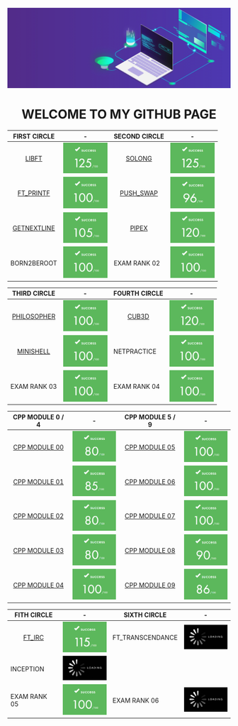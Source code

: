 ![banner](img/banner.gif)

# <div style="text-align: center;">WELCOME TO MY GITHUB PAGE</div>

|FIRST CIRCLE|-|SECOND CIRCLE|-|
|------------|-|-------------|-|
|<center><a href="https://github.com/mgayout/libft">LIBFT</a></center>|<img src="img/125.png" style="width:100px;">|<center><a href="https://github.com/mgayout/so_long">SOLONG</a></center>|<img src="img/125.png" style="width:100px;">|
|<center><a href="https://github.com/mgayout/ft_printf">FT_PRINTF</a></center>|<img src="img/100.png" style="width:100px;">|<center><a href="https://github.com/mgayout/push_swap">PUSH_SWAP</a></center>|<img src="img/96.png" style="width:100px;">|
|<center><a href="https://github.com/mgayout/get_next_line">GETNEXTLINE</a></center>|<img src="img/105.png" style="width:100px;">|<center><a href="https://github.com/mgayout/pipex">PIPEX</a></center>|<img src="img/120.png" style="width:100px;">|
|BORN2BEROOT|<img src="img/100.png" style="width:100px;">|EXAM RANK 02|<img src="img/100.png" style="width:100px;">|

|THIRD CIRCLE|-|FOURTH CIRCLE|-|
|------------|-|-------------|-|
|<center><a href="https://github.com/mgayout/philosopher">PHILOSOPHER</a></center>|<img src="img/100.png" style="width:100px;">|<center><a href="https://github.com/mgayout/cub3D">CUB3D</a></center>|<img src="img/120.png" style="width:100px;">|
|<center><a href="https://github.com/mgayout/minishell">MINISHELL</a></center>|<img src="img/100.png" style="width:100px;">|NETPRACTICE|<img src="img/100.png" style="width:100px;">|
|EXAM RANK 03|<img src="img/100.png" style="width:100px;">|EXAM RANK 04|<img src="img/100.png" style="width:100px;">|

|CPP MODULE 0 / 4|-|CPP MODULE 5 / 9|-|
|----------------|-|----------------|-|
|<center><a href="https://github.com/mgayout/CPP00">CPP MODULE 00</a></center>|<img src="img/80.png" style="width:100px;">|<center><a href="https://github.com/mgayout/CPP05">CPP MODULE 05</a></center>|<img src="img/100.png" style="width:100px;">|
|<center><a href="https://github.com/mgayout/CPP01">CPP MODULE 01</a></center>|<img src="img/85.png" style="width:100px;">|<center><a href="https://github.com/mgayout/CPP06">CPP MODULE 06</a></center>|<img src="img/100.png" style="width:100px;">|
|<center><a href="https://github.com/mgayout/CPP02">CPP MODULE 02</a></center>|<img src="img/80.png" style="width:100px;">|<center><a href="https://github.com/mgayout/CPP07">CPP MODULE 07</a></center>|<img src="img/100.png" style="width:100px;">|
|<center><a href="https://github.com/mgayout/CPP03">CPP MODULE 03</a></center>|<img src="img/80.png" style="width:100px;">|<center><a href="https://github.com/mgayout/CPP08">CPP MODULE 08</a></center>|<img src="img/90.png" style="width:100px;">|
|<center><a href="https://github.com/mgayout/CPP04">CPP MODULE 04</a></center>|<img src="img/100.png" style="width:100px;">|<center><a href="https://github.com/mgayout/CPP09">CPP MODULE 09</a></center>|<img src="img/86.png" style="width:100px;">|

|FITH CIRCLE|-|SIXTH CIRCLE|-|
|-----------|-|------------|-|
|<center><a href="https://github.com/mgayout/ft_irc">FT_IRC</a></center>|<img src="img/115.png" style="width:100px;">|FT_TRANSCENDANCE|<img src="img/waiting.png" style="width:100px;">|
|INCEPTION|<img src="img/waiting.png" style="width:100px;">|||
|EXAM RANK 05|<img src="img/100.png" style="width:100px;">|EXAM RANK 06|<img src="img/waiting.png" style="width:100px;">|